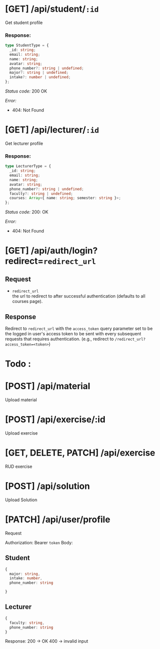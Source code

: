 # [GET] /api/student/`:id`

Get student profile

### Response:

```ts
type StudentType = {
  _id: string;
  email: string;
  name: string;
  avatar: string;
  phone_number?: string | undefined;
  major?: string | undefined;
  intake?: number | undefined;
};
```

_Status code:_ 200 OK

_Error:_

- 404: Not Found

# [GET] /api/lecturer/`:id`

Get lecturer profile

### Response:

```ts
type LecturerType = {
  _id: string;
  email: string;
  name: string;
  avatar: string;
  phone_number?: string | undefined;
  faculty?: string | undefined;
  courses: Array<{ name: string; semester: string }>;
};
```

_Status code:_ 200: OK

_Error:_

- 404: Not Found

# [GET] /api/auth/login?redirect=`redirect_url`

## Request

- `redirect_url`  
  the url to redirect to after successful authentication (defaults to all
  courses page).

## Response

Redirect to `redirect_url` with the `access_token` query parameter set to be the
logged in user's access token to be sent with every subsequent requests that
requires authentication. (e.g., redirect to
`/redirect_url?access_token=<token>`)

# Todo :

# [POST] /api/material

Upload material

# [POST] /api/exercise/:id

Upload exercise

# [GET, DELETE, PATCH] /api/exercise

RUD exercise

# [POST] /api/solution

Upload Solution

# [PATCH] /api/user/profile

Request

Authorization: Bearer `token`
Body:

## Student

```ts
{
  major: string,
  intake: number,
  phone_number: string

}
```

## Lecturer

```ts
{
  faculty: string,
  phone_number: string
}
```

Response:
200 -> OK
400 -> invalid input
